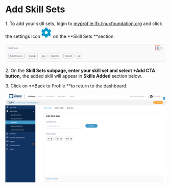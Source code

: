 # Add Skill Sets

1\. To add your skill sets, login to [myprofile.lfx.linuxfoundation.org](https://myprofile.lfx.linuxfoundation.org) and click the settings icon![](<../.gitbook/assets/settings (1).png>)on the **Skill Sets **section.

![](<../.gitbook/assets/Skill Sets.png>)

2\. On the **Skill Sets **subpage, enter your skill set and select +Add CTA button**,** the added skill will appear in **Skills Added** section below. 

3\. Click on **Back to Profile **to return to the dashboard.

![](<../.gitbook/assets/Skill Sets (2).png>)
